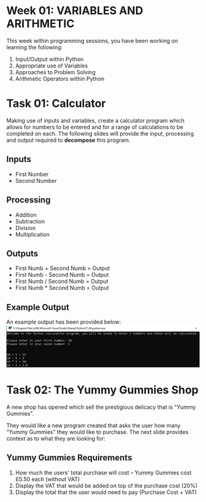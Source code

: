 # Week 01: VARIABLES AND ARITHMETIC
This week within programming sessions, you have been working on learning the following:
1. Input/Output within Python
2. Appropriate use of Variables
3. Approaches to Problem Solving
4. Arithmetic Operators within Python

# Task 01: Calculator
Making use of inputs and variables, create a calculator program which allows for numbers to be entered and for a range of calculations to be completed on each. The following slides will provide the input, processing and output required to **decompose** this program.

## Inputs
- First Number
- Second Number

## Processing
- Addition
- Subtraction
- Division
- Multiplication

## Outputs
- First Numb + Second Numb = Output
- First Numb - Second Numb = Output
- First Numb / Second Numb = Output
- First Numb * Second Numb = Output

## Example Output
An example output has been provided below:<br/>
![Image](Images/1_1-Calc.png)

# Task 02: The Yummy Gummies Shop 
A new shop has opened which sell the prestigious delicacy that is "Yummy Gummies".  

They would like a new program created that asks the user how many “Yummy Gummies” they would like to purchase. The next slide provides context as to what they are looking for:

## Yummy Gummies Requirements
1. How much the users' total purchase will cost – Yummy Gummies cost £0.50 each (without VAT) 
2. Display the VAT that would be added on top of the purchase cost (20%) 
3. Display the total that the user would need to pay (Purchase Cost + VAT)